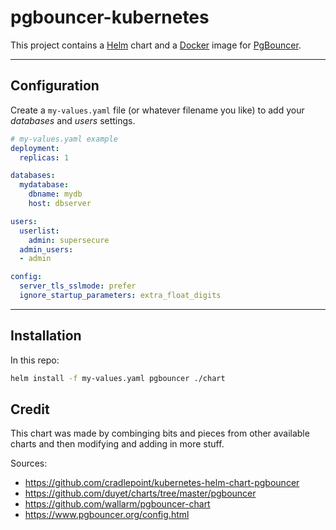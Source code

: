 # pgbouncer-kubernetes

This project contains a [Helm](https://helm.sh/) chart and a [Docker](https://docker.com) image for [PgBouncer](https://pgbouncer.github.io).

---

## Configuration

Create a `my-values.yaml` file (or whatever filename you like) to add your *databases* and *users* settings.

```yaml
# my-values.yaml example
deployment:
  replicas: 1

databases:
  mydatabase:
    dbname: mydb
    host: dbserver

users:
  userlist:
    admin: supersecure
  admin_users:
  - admin

config:
  server_tls_sslmode: prefer
  ignore_startup_parameters: extra_float_digits
```

---

## Installation

In this repo:

```bash
helm install -f my-values.yaml pgbouncer ./chart
```

## Credit

This chart was made by combinging bits and pieces from other available charts and then modifying and adding in more stuff.

Sources:
* https://github.com/cradlepoint/kubernetes-helm-chart-pgbouncer
* https://github.com/duyet/charts/tree/master/pgbouncer
* https://github.com/wallarm/pgbouncer-chart
* https://www.pgbouncer.org/config.html

